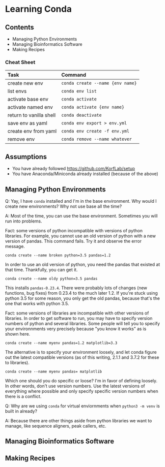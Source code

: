 Learning Conda
==============

## Contents ##

+ Managing Python Environments
+ Managing Bioinformatics Software
+ Making Recipes

### Cheat Sheet

| Task                    | Command
|:------------------------|:------------------------------------------
| create new env          | `conda create --name {env name}`
| list envs               | `conda env list`
| activate base env       | `conda activate`
| activate named env      | `conda activate {env name}`
| return to vanilla shell | `conda deactivate`
| save env as yaml        | `conda env export > env.yml`
| create env from yaml    | `conda env create -f env.yml`
| remove env              | `conda remove --name whatever`

## Assumptions ##

* You have already followed https://github.com/KorfLab/setup
* You have Anaconda/Miniconda already installed (because of the above)

## Managing Python Environments ##

Q: Yay, I have `conda` installed and I'm in the base environment. Why would I
create new environments? Why not use base all the time?

A: Most of the time, you can use the base environment. Sometimes you will run
into problems.

Fact: some versions of python incompatible with versions of python libraries.
For example, you cannot use an old version of python with a new version of
pandas. This command fails. Try it and observe the error message.

```
conda create --name broken python=3.5 pandas=1.2
```

In order to use an old version of python, you need the pandas that existed at
that time. Thankfully, you can get it.

```
conda create --name oldy python=3.5 pandas
```

This installs `pandas-0.23.4`. There were probably lots of changes (new
functions, bug fixes) from 0.23.4 to the much later 1.2. If you're stuck using
python 3.5 for some reason, you only get the old pandas, because that's the one
that works with python 3.5.

Fact: some versions of libraries are incompatible with other versions of
libraries. In order to get software to run, you may have to specify version
numbers of python and several libraries. Some people will tell you to specify
your environnments very precisely because "you know it works" as is shown here.

```
conda create --name myenv pandas=1.2 matplotlib=3.3
```

The alternative is to specify your environment loosely, and let conda figure
out the latest compatible versions (as of this writing, 2.1.1 and 3.7.2 for
these to libraries).

```
conda create --name myenv pandas= matplotlib
```

Which one should you do specific or loose? I'm in favor of defining loosely. In
other words, don't use version numbers. Use the latest versions of everything
where possible and only specify specific version numbers when there is a
conflict.

Q: Why are we using `conda` for virtual enviornments when `python3 -m venv` is
built in already?

A: Because there are other things aside from python libraries we want to
manage, like sequence aligners, peak callers, etc.


## Managing Bioinformatics Software ##


## Making Recipes